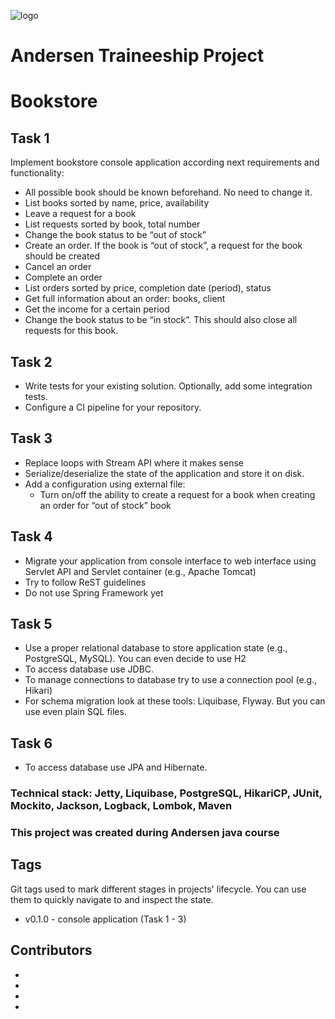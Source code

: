 ![logo](https://static.andersenlab.com/andersenlab/new-andersensite/logo-social.png)

# Andersen Traineeship Project

# Bookstore

## Task 1

Implement bookstore console application according next requirements and functionality:

* All possible book should be known beforehand. No need to change it.
* List books sorted by name, price, availability
* Leave a request for a book
* List requests sorted by book, total number
* Change the book status to be “out of stock”
* Create an order. If the book is “out of stock”, a request for the book should be created
* Cancel an order
* Complete an order
* List orders sorted by price, completion date (period), status
* Get full information about an order: books, client
* Get the income for a certain period
* Change the book status to be “in stock”. This should also close all requests for this book.

## Task 2

* Write tests for your existing solution. Optionally, add some integration tests.
* Configure a CI pipeline for your repository.

## Task 3

* Replace loops with Stream API where it makes sense
* Serialize/deserialize the state of the application and store it on disk.
* Add a configuration using external file:
    * Turn on/off the ability to create a request for a book when creating an order for “out of stock” book

## Task 4

* Migrate your application from console interface to web interface using Servlet API and Servlet container (e.g., Apache
  Tomcat)
* Try to follow ReST guidelines
* Do not use Spring Framework yet

## Task 5

* Use a proper relational database to store application state (e.g., PostgreSQL, MySQL). You can even decide to use H2
* To access database use JDBC.
* To manage connections to database try to use a connection pool (e.g., Hikari)
* For schema migration look at these tools: Liquibase, Flyway. But you can use even plain SQL files.

## Task 6

* To access database use JPA and Hibernate.

### Technical stack: Jetty, Liquibase, PostgreSQL, HikariCP, JUnit, Mockito, Jackson, Logback, Lombok, Maven

### This project was created during Andersen java course

## Tags

Git tags used to mark different stages in projects' lifecycle. You can use them to quickly navigate to and inspect the
state.

* v0.1.0 - console application (Task 1 - 3)

## Contributors

* <a href="https://github.com/DenisBratuh/" style="text-decoration: none;color: white"> Bratukh Denys </a>
* <a href="https://github.com/antonklyuchnikov1990" style="text-decoration: none;color: white"> Kliuchnikau Anton </a>
* <a href="https://github.com/skfl" style="text-decoration: none;color: white"> Rogachkov Eduard </a>
* <a href="https://github.com/ulad-sachkovski" style="text-decoration: none;color: white">Sachkouski Uladzislau    </a>
